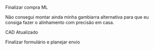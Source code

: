 Finalizar compra ML

Não consegui montar ainda minha gambiarra alternativa para que eu consiga fazer o alinhamento com precisão em casa.

CAD Atualizado

Finalizar formulário e planejar envio




	